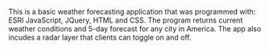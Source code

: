 This is a basic weather forecasting application that was programmed with: ESRI JavaScript, JQuery, HTML and CSS.  The program returns current weather conditions and 5-day forecast for any city in America.  The app also incudes a radar layer that clients can toggle on and off.
